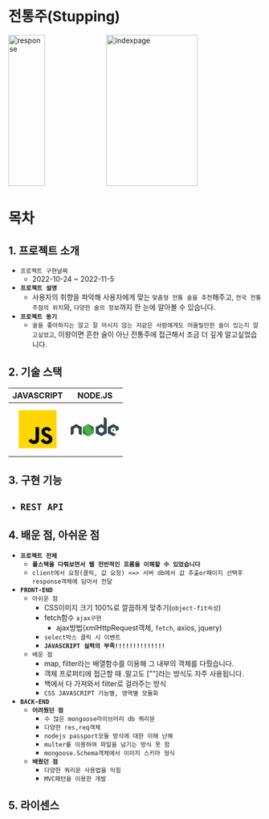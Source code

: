 # **전통주(Stupping)**
<img width="38%" height="300" alt="response" src="https://user-images.githubusercontent.com/85999976/199455170-222ecf91-e0b8-4790-b1ae-8acd5a3a9efb.png">
<img width="60%"  height="300" alt="indexpage" src="https://user-images.githubusercontent.com/85999976/199455801-f73f29be-446e-45ee-a28f-bf2d75bd40c0.png">

# **목차**

## **1. 프로젝트 소개**
- `프로젝트 구현날짜`
    - 2022-10-24 ~ 2022-11-5
- **`프로젝트 설명`**
    - 사용자의 취향을 파악해 사용자에게 맞는 `맞춤형 전통 술을 추천`해주고, `전국 전통주점의 위치`와, `다양한 술의 정보`까지 한 눈에 알아볼 수 있습니다.
- **`프로젝트 동기`**
    - `술을 좋아하지는 않고 잘 마시지 않는 저같은 사람에게도 어울릴만한 술이 있는지 알고싶었고`, 이왕이면 흔한 술이 아닌 전통주에 접근해서 조금 더 깊게 알고싶었습니다.
## **2. 기술 스택**
<!-- table로 정리 -->
|JAVASCRIPT|NODE.JS|
|:--:|:--:|
|<svg xmlns="http://www.w3.org/2000/svg"  viewBox="0 0 48 48" width="100%" height="96px"><path fill="#ffd600" d="M6,42V6h36v36H6z"/><path fill="#000001" d="M29.538 32.947c.692 1.124 1.444 2.201 3.037 2.201 1.338 0 2.04-.665 2.04-1.585 0-1.101-.726-1.492-2.198-2.133l-.807-.344c-2.329-.988-3.878-2.226-3.878-4.841 0-2.41 1.845-4.244 4.728-4.244 2.053 0 3.528.711 4.592 2.573l-2.514 1.607c-.553-.988-1.151-1.377-2.078-1.377-.946 0-1.545.597-1.545 1.377 0 .964.6 1.354 1.985 1.951l.807.344C36.452 29.645 38 30.839 38 33.523 38 36.415 35.716 38 32.65 38c-2.999 0-4.702-1.505-5.65-3.368L29.538 32.947zM17.952 33.029c.506.906 1.275 1.603 2.381 1.603 1.058 0 1.667-.418 1.667-2.043V22h3.333v11.101c0 3.367-1.953 4.899-4.805 4.899-2.577 0-4.437-1.746-5.195-3.368L17.952 33.029z"/></svg>|<svg xmlns="http://www.w3.org/2000/svg"  viewBox="0 0 48 48" width="96px" height="96px"><path fill="#388e3c" d="M17.204 19.122l-4.907 2.715C12.113 21.938 12 22.126 12 22.329v5.433c0 .203.113.39.297.492l4.908 2.717c.183.101.41.101.593 0l4.907-2.717C22.887 28.152 23 27.965 23 27.762v-5.433c0-.203-.113-.39-.297-.492l-4.906-2.715c-.092-.051-.195-.076-.297-.076-.103 0-.205.025-.297.076M42.451 24.013l-.818.452c-.031.017-.049.048-.049.082v.906c0 .034.019.065.049.082l.818.453c.031.017.068.017.099 0l.818-.453c.03-.017.049-.048.049-.082v-.906c0-.034-.019-.065-.05-.082l-.818-.452C42.534 24.004 42.517 24 42.5 24S42.466 24.004 42.451 24.013"/><path fill="#37474f" d="M35.751,13.364l-2.389-1.333c-0.075-0.042-0.167-0.041-0.241,0.003 c-0.074,0.044-0.12,0.123-0.12,0.209L33,20.295l-2.203-1.219C30.705,19.025,30.602,19,30.5,19c-0.102,0-0.205,0.025-0.297,0.076 h0.001l-4.907,2.715C25.113,21.892,25,22.08,25,22.282v5.433c0,0.203,0.113,0.39,0.297,0.492l4.908,2.717 c0.183,0.101,0.41,0.101,0.593,0l4.907-2.717C35.887,28.106,36,27.918,36,27.715V13.788C36,13.612,35.904,13.45,35.751,13.364z M32.866,26.458l-2.23,1.235c-0.083,0.046-0.186,0.046-0.269,0l-2.231-1.235C28.051,26.412,28,26.326,28,26.234v-2.47 c0-0.092,0.051-0.177,0.135-0.224l2.231-1.234h-0.001c0.042-0.023,0.088-0.034,0.135-0.034c0.047,0,0.093,0.012,0.135,0.034 l2.23,1.234C32.949,23.587,33,23.673,33,23.765v2.47C33,26.326,32.949,26.412,32.866,26.458z"/><path fill="#2e7d32" d="M17.204,19.122L12,27.762c0,0.203,0.113,0.39,0.297,0.492l4.908,2.717 c0.183,0.101,0.41,0.101,0.593,0L23,22.329c0-0.203-0.113-0.39-0.297-0.492l-4.906-2.715c-0.092-0.051-0.195-0.076-0.297-0.076 c-0.103,0-0.205,0.025-0.297,0.076"/><path fill="#4caf50" d="M17.204,19.122l-4.907,2.715C12.113,21.938,12,22.126,12,22.329l5.204,8.642 c0.183,0.101,0.41,0.101,0.593,0l4.907-2.717C22.887,28.152,23,27.965,23,27.762l-5.203-8.64c-0.092-0.051-0.195-0.076-0.297-0.076 c-0.103,0-0.205,0.025-0.297,0.076"/><path fill="#37474f" d="M47.703 21.791l-4.906-2.715C42.705 19.025 42.602 19 42.5 19c-.102 0-.205.025-.297.076h.001l-4.907 2.715C37.114 21.892 37 22.084 37 22.294v5.411c0 .209.114.402.297.503l4.908 2.717c.184.102.409.102.593 0l2.263-1.253c.207-.115.206-.412-.002-.526l-4.924-2.687C40.052 26.412 40 26.325 40 26.231v-2.466c0-.092.05-.177.13-.221l2.235-1.236h-.001c.042-.023.088-.034.135-.034.047 0 .093.012.135.034l2.235 1.237c.08.044.13.129.13.221v2.012c0 .086.046.166.121.209.075.042.167.042.242-.001l2.398-1.393c.148-.086.24-.245.24-.417v-1.88C48 22.085 47.886 21.892 47.703 21.791zM10.703 21.791l-4.906-2.715C5.705 19.025 5.602 19 5.5 19c-.102 0-.205.025-.297.076h.001l-4.907 2.715C.114 21.892 0 22.084 0 22.294v7.465c0 .086.046.166.121.209.075.042.167.042.242-.001l2.398-1.393C2.909 28.488 3 28.329 3 28.157v-4.393c0-.092.05-.177.13-.221l2.235-1.236H5.365c.042-.023.088-.034.135-.034.047 0 .093.012.135.034l2.235 1.237C7.95 23.588 8 23.673 8 23.765v4.393c0 .172.091.331.24.417l2.398 1.393c.075.043.167.043.242.001C10.954 29.925 11 29.845 11 29.759v-7.464C11 22.085 10.886 21.892 10.703 21.791z"/></svg>|

## **3. 구현 기능**
- **`REST API`**
    - 
## **4. 배운 점, 아쉬운 점**
- **`프로젝트 전체`**
    - **`풀스텍을 다뤄보면서 웹 전반적인 흐름을 이해할 수 있었습니다`**
    - `client에서 요청(클릭, 값 요청) <=> 서버 db에서 값 추출or페이지 선택후 response객체에 담아서 전달`
- **`FRONT-END`**
    - `아쉬운 점`
        - CSS이미지 크기 100%로 깔끔하게 맞추기(`object-fit속성`)
        - fetch함수 `ajax구현`
            - ajax방법(xmlHttpRequest객체, `fetch`, axios, jquery)
        - `select박스 클릭 시 이벤트`
        - **`JAVASCRIPT 실력의 부족!!!!!!!!!!!!!!`**
    - `배운 점`
        - map, filter라는 배열함수를 이용해 그 내부의 객체를 다뤘습니다.
        - 객체 프로퍼티에 접근할 때 .말고도 [""]라는 방식도 자주 사용됩니다.
        - 백에서 다 가져와서 filter로 걸러주는 방식
        - `CSS JAVASCRIPT 기능별, 영역별 모듈화`
- **`BACK-END`**
    - **`어려웠던 점`**
        - `수 많은 mongoose라이브러리 db 쿼리문`
        -  `다양한 res,req객체`
        - `nodejs passport모듈 방식에 대한 이해 난해`
        - `multer를 이용하여 파일을 넘기는 방식 못 함`
        - `mongoose.Schema객체에서 이미지 스키마 형식`
    - **`배웠던 점`**
        - `다양한 쿼리문 사용법을 익힘`
        - `MVC패턴을 이용한 개발`
## **5. 라이센스**
